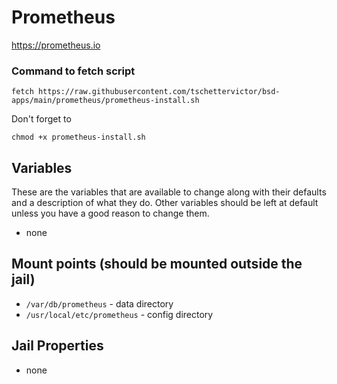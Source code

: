 # Prometheus
https://prometheus.io

### Command to fetch script
```
fetch https://raw.githubusercontent.com/tschettervictor/bsd-apps/main/prometheus/prometheus-install.sh
```

Don't forget to
```
chmod +x prometheus-install.sh
```

## Variables
These are the variables that are available to change along with their defaults and a description of what they do. Other variables should be left at default unless you have a good reason to change them.
- none

## Mount points (should be mounted outside the jail)
- `/var/db/prometheus` - data directory
- `/usr/local/etc/prometheus` - config directory

## Jail Properties
- none
